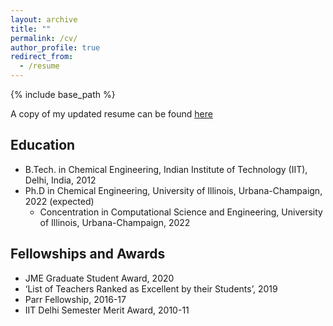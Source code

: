 ```yaml
---
layout: archive
title: ""
permalink: /cv/
author_profile: true
redirect_from:
  - /resume
---
```


{% include base_path %}

A copy of my updated resume can be found [here](../files/resume.pdf)

Education
------
* B.Tech. in Chemical Engineering, Indian Institute of Technology (IIT), Delhi, India, 2012
* Ph.D in Chemical Engineering, University of Illinois, Urbana-Champaign, 2022 (expected)
  * Concentration in Computational Science and Engineering, University of Illinois, Urbana-Champaign, 2022

Fellowships and Awards 
------
* JME Graduate Student Award, 2020
* ‘List of Teachers Ranked as Excellent by their Students’, 2019
*  Parr Fellowship, 2016-17
*  IIT Delhi Semester Merit Award, 2010-11
